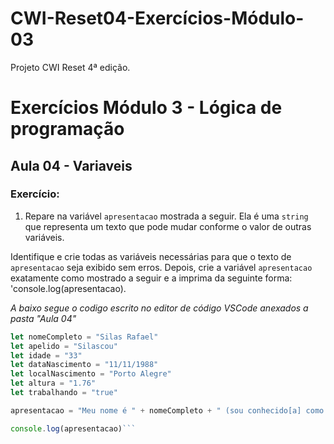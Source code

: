 # CWI-Reset04-Exercícios-Módulo-03

Projeto CWI Reset 4ª edição. 


# Exercícios Módulo 3 - Lógica de programação 
## Aula 04 - Variaveis 

### Exercício:
1. Repare na variável `apresentacao` mostrada a seguir. Ela é uma `string` que representa um texto que pode mudar conforme o valor de outras variáveis.

Identifique e crie todas as variáveis necessárias para que o texto de `apresentacao` seja exibido sem erros. Depois, crie a variável `apresentacao` exatamente como mostrado a seguir e a imprima da seguinte forma: 'console.log(apresentacao).

_A baixo segue o codigo escrito no editor de código VSCode anexados a pasta "Aula 04"_


```javascript
let nomeCompleto = "Silas Rafael"
let apelido = "Silascou"
let idade = "33"
let dataNascimento = "11/11/1988"
let localNascimento = "Porto Alegre"
let altura = "1.76"
let trabalhando = "true"

apresentacao = "Meu nome é " + nomeCompleto + " (sou conhecido[a] como " + apelido + ") e tenho " + idade + " anos. Nasci no dia " + dataNascimento + ", na cidade de " + localNascimento + ". Tenho " + altura + "m de altura e atualmente estou " + (trabalhando ? "empregado" : "desempregado") + "."

console.log(apresentacao)```
